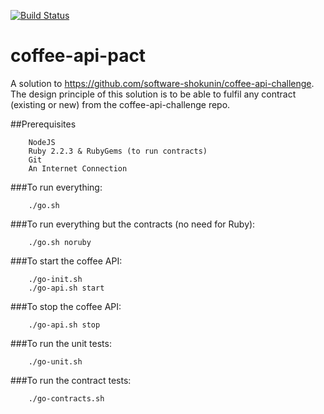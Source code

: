 [![Build Status](https://snap-ci.com/jeandamore/coffee-api-pact/branch/master/build_image)](https://snap-ci.com/jeandamore/coffee-api-pact/branch/master)

# coffee-api-pact
A solution to https://github.com/software-shokunin/coffee-api-challenge.
The design principle of this solution is to be able to fulfil any contract (existing or new) from the coffee-api-challenge repo.

##Prerequisites
```
	NodeJS
	Ruby 2.2.3 & RubyGems (to run contracts)
	Git
	An Internet Connection
```

###To run everything:
```
	./go.sh
```

###To run everything but the contracts (no need for Ruby):
```
	./go.sh noruby
```

###To start the coffee API:
```
	./go-init.sh
	./go-api.sh start
```

###To stop the coffee API:
```
	./go-api.sh stop
```

###To run the unit tests:
```
	./go-unit.sh
```

###To run the contract tests:
```
	./go-contracts.sh
```
